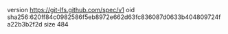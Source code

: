 version https://git-lfs.github.com/spec/v1
oid sha256:620ff84c0982586f5eb8972e662d63fc836087d0633b404809724fa22b3b2f2d
size 484
